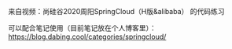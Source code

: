 来自视频：尚硅谷2020周阳SpringCloud（H版&alibaba） 的代码练习

可以配合笔记使用（目前笔记放在个人博客里）： https://blog.dabing.cool/categories/springcloud/
